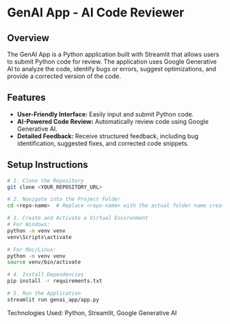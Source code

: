 # GenAI App - AI Code Reviewer

## Overview

The GenAI App is a Python application built with Streamlit that allows users to submit Python code for review. The application uses Google Generative AI to analyze the code, identify bugs or errors, suggest optimizations, and provide a corrected version of the code.

## Features

- **User-Friendly Interface:** Easily input and submit Python code.
- **AI-Powered Code Review:** Automatically review code using Google Generative AI.
- **Detailed Feedback:** Receive structured feedback, including bug identification, suggested fixes, and corrected code snippets.

## Setup Instructions

```bash
# 1. Clone the Repository
git clone <YOUR_REPOSITORY_URL>

# 2. Navigate into the Project Folder
cd <repo-name>  # Replace <repo-name> with the actual folder name created after cloning

# 3. Create and Activate a Virtual Environment
# For Windows:
python -m venv venv
venv\Scripts\activate

# For Mac/Linux:
python -m venv venv
source venv/bin/activate

# 4. Install Dependencies
pip install -r requirements.txt

# 5. Run the Application
streamlit run genai_app/app.py

```

Technologies Used:
Python,
Streamlit,
Google Generative AI
